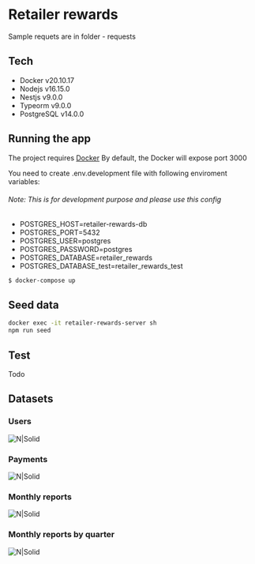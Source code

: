 # Retailer rewards
Sample requets are in folder - requests

## Tech
* Docker v20.10.17
* Nodejs v16.15.0
* Nestjs v9.0.0
* Typeorm v9.0.0
* PostgreSQL v14.0.0 

## Running the app
The project requires [Docker](https://www.docker.com/)
By default, the Docker will expose port 3000

You need to create .env.development file with following enviroment variables:

###### Note: This is for development purpose and please use this config
* POSTGRES_HOST=retailer-rewards-db
* POSTGRES_PORT=5432
* POSTGRES_USER=postgres
* POSTGRES_PASSWORD=postgres
* POSTGRES_DATABASE=retailer_rewards
* POSTGRES_DATABASE_test=retailer_rewards_test

```sh
$ docker-compose up
```

## Seed data

```sh
docker exec -it retailer-rewards-server sh
npm run seed
```

## Test

Todo

## Datasets
### Users
![N|Solid](https://i.postimg.cc/WzQNq7WB/users-data-set.png)

### Payments
![N|Solid](https://i.postimg.cc/P5dxWSrH/paymente-data-set.png)

### Monthly reports
![N|Solid](https://i.postimg.cc/c4xyT2YF/monthly-report-data-set.png)

### Monthly reports by quarter
![N|Solid](https://i.postimg.cc/Rhv8sJ3W/quarters-data-set.png)